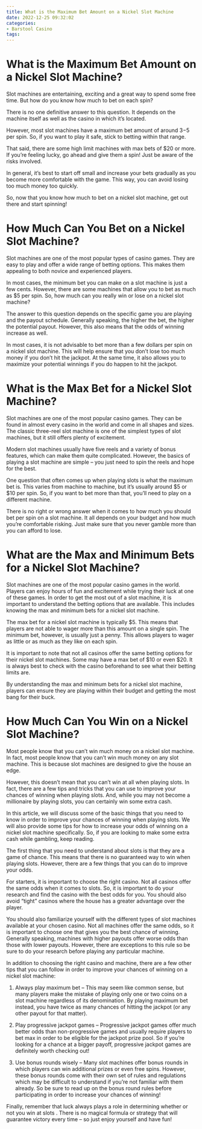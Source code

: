 ```yaml
---
title: What is the Maximum Bet Amount on a Nickel Slot Machine
date: 2022-12-25 09:32:02
categories:
- Barstool Casino
tags:
---
```



#  What is the Maximum Bet Amount on a Nickel Slot Machine?

Slot machines are entertaining, exciting and a great way to spend some free time. But how do you know how much to bet on each spin?

There is no one definitive answer to this question. It depends on the machine itself as well as the casino in which it’s located.

However, most slot machines have a maximum bet amount of around $3-$5 per spin. So, if you want to play it safe, stick to betting within that range.

That said, there are some high limit machines with max bets of $20 or more. If you’re feeling lucky, go ahead and give them a spin! Just be aware of the risks involved.

In general, it’s best to start off small and increase your bets gradually as you become more comfortable with the game. This way, you can avoid losing too much money too quickly.

So, now that you know how much to bet on a nickel slot machine, get out there and start spinning!

#  How Much Can You Bet on a Nickel Slot Machine?

Slot machines are one of the most popular types of casino games. They are easy to play and offer a wide range of betting options. This makes them appealing to both novice and experienced players.

In most cases, the minimum bet you can make on a slot machine is just a few cents. However, there are some machines that allow you to bet as much as $5 per spin. So, how much can you really win or lose on a nickel slot machine?

The answer to this question depends on the specific game you are playing and the payout schedule. Generally speaking, the higher the bet, the higher the potential payout. However, this also means that the odds of winning increase as well.

In most cases, it is not advisable to bet more than a few dollars per spin on a nickel slot machine. This will help ensure that you don’t lose too much money if you don’t hit the jackpot. At the same time, it also allows you to maximize your potential winnings if you do happen to hit the jackpot.

#  What is the Max Bet for a Nickel Slot Machine?

Slot machines are one of the most popular casino games. They can be found in almost every casino in the world and come in all shapes and sizes. The classic three-reel slot machine is one of the simplest types of slot machines, but it still offers plenty of excitement.

 Modern slot machines usually have five reels and a variety of bonus features, which can make them quite complicated. However, the basics of playing a slot machine are simple – you just need to spin the reels and hope for the best.

One question that often comes up when playing slots is what the maximum bet is. This varies from machine to machine, but it’s usually around $5 or $10 per spin. So, if you want to bet more than that, you’ll need to play on a different machine.

There is no right or wrong answer when it comes to how much you should bet per spin on a slot machine. It all depends on your budget and how much you’re comfortable risking. Just make sure that you never gamble more than you can afford to lose.

#  What are the Max and Minimum Bets for a Nickel Slot Machine?

Slot machines are one of the most popular casino games in the world. Players can enjoy hours of fun and excitement while trying their luck at one of these games. In order to get the most out of a slot machine, it is important to understand the betting options that are available. This includes knowing the max and minimum bets for a nickel slot machine.

The max bet for a nickel slot machine is typically $5. This means that players are not able to wager more than this amount on a single spin. The minimum bet, however, is usually just a penny. This allows players to wager as little or as much as they like on each spin.

It is important to note that not all casinos offer the same betting options for their nickel slot machines. Some may have a max bet of $10 or even $20. It is always best to check with the casino beforehand to see what their betting limits are.

By understanding the max and minimum bets for a nickel slot machine, players can ensure they are playing within their budget and getting the most bang for their buck.

#  How Much Can You Win on a Nickel Slot Machine?

Most people know that you can’t win much money on a nickel slot machine. In fact, most people know that you can’t win much money on any slot machine. This is because slot machines are designed to give the house an edge.

However, this doesn’t mean that you can’t win at all when playing slots. In fact, there are a few tips and tricks that you can use to improve your chances of winning when playing slots. And, while you may not become a millionaire by playing slots, you can certainly win some extra cash.

In this article, we will discuss some of the basic things that you need to know in order to improve your chances of winning when playing slots. We will also provide some tips for how to increase your odds of winning on a nickel slot machine specifically. So, if you are looking to make some extra cash while gambling, keep reading.

The first thing that you need to understand about slots is that they are a game of chance. This means that there is no guaranteed way to win when playing slots. However, there are a few things that you can do to improve your odds.

For starters, it is important to choose the right casino. Not all casinos offer the same odds when it comes to slots. So, it is important to do your research and find the casino with the best odds for you. You should also avoid “tight” casinos where the house has a greater advantage over the player.

You should also familiarize yourself with the different types of slot machines available at your chosen casino. Not all machines offer the same odds, so it is important to choose one that gives you the best chance of winning. Generally speaking, machines with higher payouts offer worse odds than those with lower payouts. However, there are exceptions to this rule so be sure to do your research before playing any particular machine.

In addition to choosing the right casino and machine, there are a few other tips that you can follow in order to improve your chances of winning on a nickel slot machine:

1) Always play maximum bet – This may seem like common sense, but many players make the mistake of playing only one or two coins on a slot machine regardless of its denomination. By playing maximum bet instead, you have twice as many chances of hitting the jackpot (or any other payout for that matter).

2) Play progressive jackpot games – Progressive jackpot games offer much better odds than non-progressive games and usually require players to bet max in order to be eligible for the jackpot prize pool. So if you’re looking for a chance at a bigger payoff, progressive jackpot games are definitely worth checking out!

3) Use bonus rounds wisely – Many slot machines offer bonus rounds in which players can win additional prizes or even free spins. However, these bonus rounds come with their own set of rules and regulations which may be difficult to understand if you’re not familiar with them already. So be sure to read up on the bonus round rules before participating in order to increase your chances of winning!


Finally, remember that luck always plays a role in determining whether or not you win at slots . There is no magical formula or strategy that will guarantee victory every time – so just enjoy yourself and have fun!